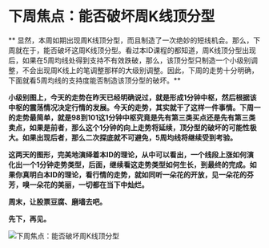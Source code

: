 下周焦点：能否破坏周K线顶分型
====

			

** 显然，本周如期出现周K线顶分型，而且制造了一次绝妙的短线机会。那么，下周就在于，能否破坏这周K线顶分型。看过本ID课程的都知道，周K线顶分型出现后，如果在5周均线处得到支持不有效跌破，那么，该顶分型只制造一个小级别调整，不会出现周K线上的笔调整那样的大级别调整。因此，下周的走势十分明确，下面就看5周均线的支持度能否制造该顶分型的破坏。**

**小级别图上，今天的走势在昨天已经明确说过，就是形成1分钟中枢，然后根据该中枢的震荡情况决定行情的发展。今天的走势，其实就干了这样一件事情。下周一的走势最简单，就是98到101这1分钟中枢究竟是先有第三类买点还是先有第三类卖点，如果是前者，那么这个1分钟的向上走势将延续，顶分型的破坏的可能性极大。如果出现后者，那么二次探底就不可避免，5周均线将继续受到考验。**

**这两天的图形，完美地演绎着本ID的理论，从中可以看出，一个线段上涨如何演化出一个1分钟走势类型，后面，继续看这走势类型如何生长，到最终的完成。如果你真明白本ID的理论，看行情的走势，就如同听一朵花的开放，见一朵花的芬芳，嗅一朵花的美丽，一切都在当下中灿烂。**

**周末，让股票豆腐、磨墙去吧。**

**先下，再见。**

![下周焦点：能否破坏周K线顶分型](http://simg.sinajs.cn/blog7style/images/common/sg_trans.gif)
